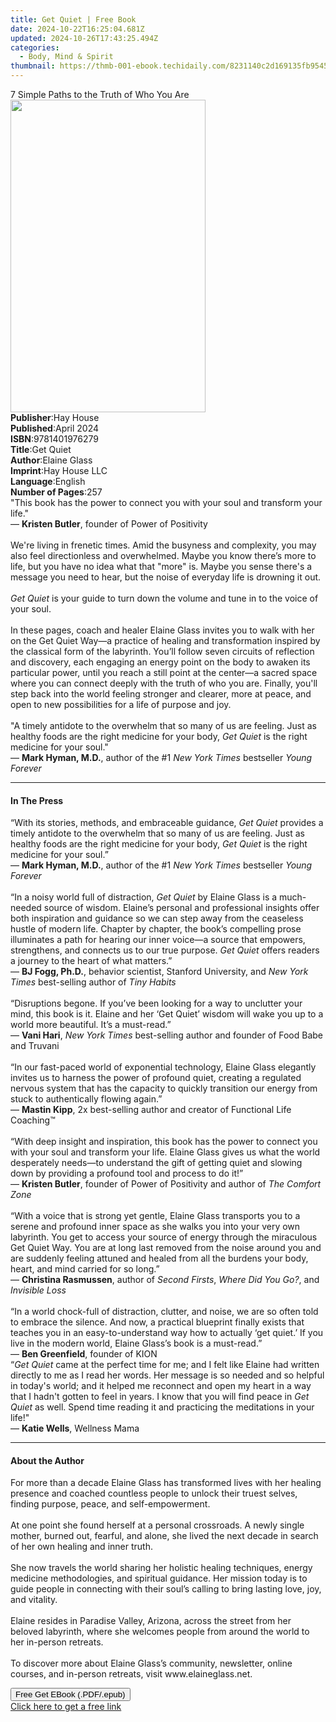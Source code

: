 ```yaml
---
title: Get Quiet | Free Book
date: 2024-10-22T16:25:04.681Z
updated: 2024-10-26T17:43:25.494Z
categories:
  - Body, Mind & Spirit
thumbnail: https://thmb-001-ebook.techidaily.com/8231140c2d169135fb9545b5b5f1206330b495cb2387a9cf14f2519429957514.jpg
---
```

<main id="book-container">
  <div class="flex flex-col">
    <div class="book-brief flex-1 py-6 px-4 sm:p-6 md:py-10 md:px-8">
      <!-- brief-->
      <div class="book-brief-main">
        7 Simple Paths to the Truth of Who You Are
      </div>
    </div>
    <div
      class="book-meta-info flex-1 grid gap-4 col-start-1 col-end-3 row-start-1 sm:mb-6 sm:grid-cols-4 lg:gap-6 lg:col-start-2 lg:row-end-6 lg:row-span-6 lg:mb-0"
    >
      <div
        class="book-meta-info-left place-content-center mt-4 p-4 text-sm leading-6 col-start-2 col-span-2 dark:text-slate-400"
      >
        <img
          class="w-full h-500 object-cover rounded-lg sm:h-255 sm:col-span-2 lg:col-span-full"
          src="https://img-001-ebook.techidaily.com/071527bc20cf752595c36a0731b3d078dc421600be3dc3c4fd433b3a69c4af2e.jpg"
          alt=""
          width="312"
          height="500"
        />
      </div>
      <div
        class="book-meta-info-right mt-2 col-start-1 row-start-2 col-span-3 self-center"
      >
        <!-- meta data  -->
        <div class="flex flex-col px-4 md:px-8">
          <div class="flex-1">
            <strong>Publisher</strong>:<span class="px-2">Hay House</span>
          </div>
          <div class="flex-1">
            <strong>Published</strong>:<span class="px-2">April 2024</span>
          </div>
          <div class="flex-1">
            <strong>ISBN</strong>:<span class="px-2">9781401976279</span>
          </div>
          <div class="flex-1">
            <strong>Title</strong>:<span class="px-2">Get Quiet</span>
          </div>
          <div class="flex-1">
            <strong>Author</strong>:<span class="px-2">Elaine Glass</span>
          </div>
          <div class="flex-1">
            <strong>Imprint</strong>:<span class="px-2">Hay House LLC</span>
          </div>
          <div class="flex-1">
            <strong>Language</strong>:<span class="px-2">English</span>
          </div>
          <div class="flex-1">
            <strong>Number of Pages</strong>:<span class="px-2">257</span>
          </div>
        </div>
      </div>
    </div>
    <div class="book-description flex-1 py-6 px-4 sm:p-6 md:py-10 md:px-8">
      <div class="book-description-main">
        <div accordion-content="" id="description">
          "This book has the power to connect you with your soul and transform
          your life."<br />— <b>Kristen Butler</b>, founder of Power of
          Positivity<br /><br />We're living in frenetic times. Amid the
          busyness and complexity, you may also feel directionless and
          overwhelmed. Maybe you know there’s more to life, but you have no idea
          what that "more" is. Maybe you sense there's a message you need to
          hear, but the noise of everyday life is drowning it out.<br /><br /><i
            >Get Quiet</i
          >
          is your guide to turn down the volume and tune in to the voice of your
          soul.<br /><br />In these pages, coach and healer Elaine Glass invites
          you to walk with her on the Get Quiet Way—a practice of healing and
          transformation inspired by the classical form of the labyrinth. You’ll
          follow seven circuits of reflection and discovery, each engaging an
          energy point on the body to awaken its particular power, until you
          reach a still point at the center—a sacred space where you can connect
          deeply with the truth of who you are. Finally, you'll step back into
          the world feeling stronger and clearer, more at peace, and open to new
          possibilities for a life of purpose and joy.<br /><br />"A timely
          antidote to the overwhelm that so many of us are feeling. Just as
          healthy foods are the right medicine for your body,
          <i>Get Quiet</i> is the right medicine for your soul."<br />—
          <b>Mark Hyman, M.D.</b>, author of the #1
          <i>New York Times</i> bestseller <i>Young Forever</i>
        </div>
        <div class="accordion-fader"></div>
      </div>
    </div>
    <div class="book-excerpts flex-1 py-6 px-4 sm:p-6 md:py-10 md:px-8">
      <!-- excerpts-->
      <div class="book-excerpts-main">
        <hr />
        <h4 class="placeholder placeholder-heading">
          <span>In The Press</span>
        </h4>
        <p>
          “With its stories, methods, and embraceable guidance,
          <i>Get Quiet</i> provides a timely antidote to the overwhelm that so
          many of us are feeling. Just as healthy foods are the right medicine
          for your body, <i>Get Quiet</i> is the right medicine for your soul.”
          <br />
          — <b>Mark Hyman, M.D.</b>, author of the #1
          <i>New York Times </i>bestseller <i>Young Forever</i><br />
          <i> </i><br />
          “In a noisy world full of distraction, <i>Get Quiet</i> by Elaine
          Glass is a much-needed source of wisdom. Elaine’s personal and
          professional insights offer both inspiration and guidance so we can
          step away from the ceaseless hustle of modern life. Chapter by
          chapter, the book’s compelling prose illuminates a path for hearing
          our inner voice—a source that empowers, strengthens, and connects us
          to our true purpose. <i>Get Quiet</i> offers readers a journey to the
          heart of what matters.”<br />
          — <b>BJ Fogg, Ph.D.</b>, behavior scientist, Stanford University, and
          <i>New York Times </i>best-selling author of <i>Tiny Habits</i><br />
          <i> </i><br />
          “Disruptions begone. If you’ve been looking for a way to unclutter
          your mind, this book is it. Elaine and her ‘Get Quiet’ wisdom will
          wake you up to a world more beautiful. It’s a must-read.”<br />
          — <b>Vani Hari</b>, <i>New York Times </i>best-selling author and
          founder of Food Babe and Truvani<br />
          &nbsp;<br />
          “In our fast-paced world of exponential technology, Elaine Glass
          elegantly invites us to harness the power of profound quiet, creating
          a regulated nervous system that has the capacity to quickly transition
          our energy from stuck to authentically flowing again.”<br />
          — <b>Mastin Kipp</b>, 2x best-selling author and creator of Functional
          Life Coaching™<br />
          &nbsp;<br />
          “With deep insight and inspiration, this book has the power to connect
          you with your soul and transform your life. Elaine Glass gives us what
          the world desperately needs—to understand the gift of getting quiet
          and slowing down by providing a profound tool and process to do
          it!”<br />
          — <b>Kristen Butler</b>, founder of Power of Positivity and author of
          <i>The Comfort Zone</i><br />
          <i> </i><br />
          “With a voice that is strong yet gentle, Elaine Glass transports you
          to a serene and profound inner space as she walks you into your very
          own labyrinth. You get to access your source of energy through the
          miraculous Get Quiet Way. You are at long last removed from the noise
          around you and are suddenly feeling attuned and healed from all the
          burdens your body, heart, and mind carried for so long.”<br />
          — <b>Christina Rasmussen</b>, author of <i>Second Firsts</i>,
          <i>Where Did You Go?</i>, and <i>Invisible Loss</i><br />
          <i> </i><br />
          “In a world chock-full of distraction, clutter, and noise, we are so
          often told to embrace the silence. And now, a practical blueprint
          finally exists that teaches you in an easy-to-understand way how to
          actually ‘get quiet.’ If you live in the modern world, Elaine Glass’s
          book is a must-read.”<br />
          — <b>Ben Greenfield</b>, founder of KION<br />
          “<i>Get Quiet</i> came at the perfect time for me; and I felt like
          Elaine had written directly to me as I read her words. Her message is
          so needed and so helpful in today's world; and it helped me reconnect
          and open my heart in a way that I hadn't gotten to feel in years. I
          know that you will find peace in <i>Get Quiet</i> as well. Spend time
          reading it and practicing the meditations in your life!"<br />
          — <b>Katie Wells</b>, Wellness Mama
        </p>
      </div>
    </div>
    <div class="book-about-author flex-1 py-6 px-4 sm:p-6 md:py-10 md:px-8">
      <!-- about author-->
      <div class="book-main-author-main">
        <hr />
        <h4 class="placeholder placeholder-heading">
          <span>About the Author</span>
        </h4>
        <p>
          For more than a decade Elaine Glass has transformed lives with her
          healing presence and coached countless people to unlock their truest
          selves, finding purpose, peace, and self-empowerment.<br /><br />At
          one point she found herself at a personal crossroads. A newly single
          mother, burned out, fearful, and alone, she lived the next decade in
          search of her own healing and inner truth.<br /><br />She now travels
          the world sharing her holistic healing techniques, energy medicine
          methodologies, and spiritual guidance. Her mission today is to guide
          people in connecting with their soul’s calling to bring lasting love,
          joy, and vitality.<br /><br />Elaine resides in Paradise Valley,
          Arizona, across the street from her beloved labyrinth, where she
          welcomes people from around the world to her in-person retreats.<br /><br />To
          discover more about Elaine Glass’s community, newsletter, online
          courses, and in-person retreats, visit www.elaineglass.net.
        </p>
      </div>
    </div>
    <div class="book-free-get flex-1 py-6 px-4 sm:p-6 md:py-10 md:px-8">
      <button
        id="btn-free-get"
        class="bg-blue-500 hover:bg-blue-700 text-white font-bold py-2 px-4 rounded"
      >
        Free Get EBook (.PDF/.epub)
      </button>
      <div id="countdown-display" class="px-2 text-lg mt-2"></div>
      <a
        id="free-link"
        class="hidden bg-blue-500 hover:bg-blue-700 text-white font-bold py-2 px-4 rounded"
        href="https://www.ebooks.com/en-us/book/210965425/get-quiet/elaine-glass/"
        target="_blank"
        >Click here to get a free link</a
      >
    </div>
    <script>
      let countdownTime = 0;
      let countdownInterval = null;
      document
        .getElementById('btn-free-get')
        .addEventListener('click', startCountdown);
      function startCountdown() {
        countdownTime = new Date().getTime() + 60000 * 3;
        countdownInterval = setInterval(updateCountdown, 1000);
        document.getElementById('btn-free-get').disabled = true;
        document
          .getElementById('btn-free-get')
          .classList.add('bg-gray-500', 'cursor-not-allowed');
      }
      function updateCountdown() {
        let currentTime = new Date().getTime();
        let timeLeft = countdownTime - currentTime;
        let secondsLeft = Math.floor(timeLeft / 1000);
        document.getElementById('countdown-display').innerHTML =
          `Remaining time: ${secondsLeft} seconds.`;
        if (secondsLeft <= 0) {
          clearInterval(countdownInterval);
          document.getElementById('btn-free-get').classList.add('hidden');
          document.getElementById('free-link').classList.remove('hidden');
          document.getElementById('countdown-display').innerHTML = '';
        }
      }
    </script>
  </div>
</main>

<ins class="adsbygoogle"
      style="display:block"
      data-ad-client="ca-pub-7571918770474297"
      data-ad-slot="8358498916"
      data-ad-format="auto"
      data-full-width-responsive="true"></ins>
    